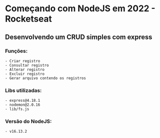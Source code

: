 # Começando com NodeJS em 2022 - Rocketseat

## Desenvolvendo um CRUD simples com express

### Funções:
    - Criar registro
    - Consultar registro
    - Alterar registro
    - Excluir registro
    - Gerar arquivo contendo os registros

### Libs utilizadas:
    - express@4.18.1
    - nodemon@2.0.16
    - lib/fs.js

### Versão do NodeJS:
    - v16.13.2
